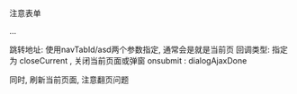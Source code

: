 注意表单
<form action="__URL__/<eq name='type' value='1'>back_recharge<else />back_withdrawal</eq>/navTabId/__MODULE__/asd/user_finance/?callbackType=closeCurrent" method="post" onsubmit="return validateCallback(this, dialogAjaxDone)">
...
</form>
跳转地址: 使用navTabId/asd两个参数指定, 通常会是就是当前页
回调类型: 指定为 closeCurrent , 关闭当前页面或弹窗
onsubmit : dialogAjaxDone

同时, 刷新当前页面, 注意翻页问题